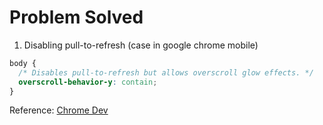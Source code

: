 # Problem Solved

1. Disabling pull-to-refresh (case in google chrome mobile)

```css
body {
  /* Disables pull-to-refresh but allows overscroll glow effects. */
  overscroll-behavior-y: contain;
}
```
Reference: [Chrome Dev](https://developer.chrome.com/blog/overscroll-behavior#disabling_pull-to-refresh)
